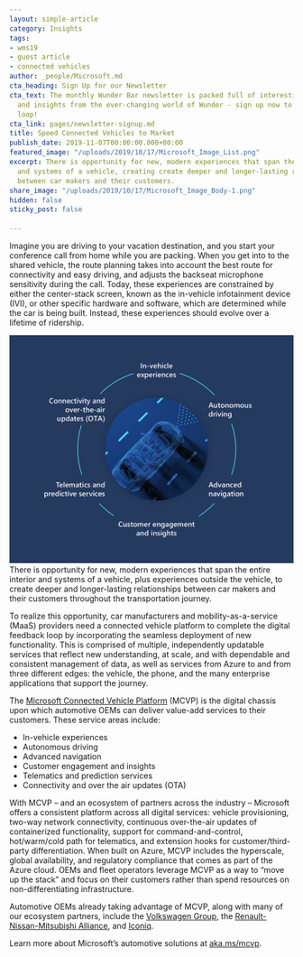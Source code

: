 ```yaml
---
layout: simple-article
category: Insights
tags:
- wms19
- guest article
- connected vehicles
author: _people/Microsoft.md
cta_heading: Sign Up for our Newsletter
cta_text: The monthly Wunder Bar newsletter is packed full of interesting news, updates
  and insights from the ever-changing world of Wunder - sign up now to stay in the
  loop!
cta_link: pages/newsletter-signup.md
title: Speed Connected Vehicles to Market
publish_date: 2019-11-07T00:00:00.000+00:00
featured_image: "/uploads/2019/10/17/Microsoft_Image_List.png"
excerpt: There is opportunity for new, modern experiences that span the entire interior
  and systems of a vehicle, creating create deeper and longer-lasting relationships
  between car makers and their customers.
share_image: "/uploads/2019/10/17/Microsoft_Image_Body-1.png"
hidden: false
sticky_post: false

---
```

Imagine you are driving to your vacation destination, and you start your conference call from home while you are packing. When you get into to the shared vehicle, the route planning takes into account the best route for connectivity and easy driving, and adjusts the backseat microphone sensitivity during the call. Today, these experiences are constrained by either the center-stack screen, known as the in-vehicle infotainment device (IVI), or other specific hardware and software, which are determined while the car is being built. Instead, these experiences should evolve over a lifetime of ridership. 

![](/uploads/2019/10/17/Microsoft_Image_Body.png)There is opportunity for new, modern experiences that span the entire interior and systems of a vehicle, plus experiences outside the vehicle, to create deeper and longer-lasting relationships between car makers and their customers throughout the transportation journey.

To realize this opportunity, car manufacturers and mobility-as-a-service (MaaS) providers need a connected vehicle platform to complete the digital feedback loop by incorporating the seamless deployment of new functionality. This is comprised of multiple, independently updatable services that reflect new understanding, at scale, and with dependable and consistent management of data, as well as services from Azure to and from three different edges: the vehicle, the phone, and the many enterprise applications that support the journey.

The [Microsoft Connected Vehicle Platform](http://aka.ms/mcvp) (MCVP) is the digital chassis upon which automotive OEMs can deliver value-add services to their customers. These service areas include:

* In-vehicle experiences
* Autonomous driving
* Advanced navigation
* Customer engagement and insights
* Telematics and prediction services
* Connectivity and over the air updates (OTA)

With MCVP – and an ecosystem of partners across the industry – Microsoft offers a consistent platform across all digital services: vehicle provisioning, two-way network connectivity, continuous over-the-air updates of containerized functionality, support for command-and-control, hot/warm/cold path for telematics, and extension hooks for customer/third-party differentiation. When built on Azure, MCVP includes the hyperscale, global availability, and regulatory compliance that comes as part of the Azure cloud. OEMs and fleet operators leverage MCVP as a way to “move up the stack” and focus on their customers rather than spend resources on non-differentiating infrastructure.

Automotive OEMs already taking advantage of MCVP, along with many of our ecosystem partners, include the [Volkswagen Group](https://news.microsoft.com/europe/features/volkswagen-and-microsoft-partner-to-create-new-automotive-cloud/), the [Renault-Nissan-Mitsubishi Alliance](https://news.microsoft.com/2019/03/20/renault-nissan-mitsubishi-launches-alliance-intelligent-cloud-on-microsoft-azure/), and [Iconiq](http://iconiqmotors.com/).

Learn more about Microsoft’s automotive solutions at [aka.ms/mcvp](aka.ms/mcvp).